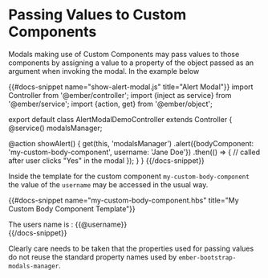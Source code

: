 # Passing Values to Custom Components

Modals making use of Custom Components may pass values to those components by assigning a value to a property of the object passed as an argument when invoking the modal. In the example below

 
{{#docs-snippet name="show-alert-modal.js" title="Alert Modal"}}
import Controller from '@ember/controller';
import {inject as service} from '@ember/service';
import {action, get} from '@ember/object';

export default class AlertModalDemoController extends Controller {
  @service()
  modalsManager;

  @action
  showAlert() {
    get(this, 'modalsManager')
      .alert({bodyComponent: 'my-custom-body-component', username: 'Jane Doe'})
      .then(() => {
        // called after user clicks "Yes" in the modal
      });
  }
}
{{/docs-snippet}}

Inside the template for the custom component `my-custom-body-component` the value of the `username` may be accessed in the usual way.

{{#docs-snippet name="my-custom-body-component.hbs" title="My Custom Body Component Template"}}
<div>
The users name is : {{@username}}
</div>
{{/docs-snippet}}

Clearly care needs to be taken that the properties used for passing values do not reuse the standard property names used by `ember-bootstrap-modals-manager`. 
